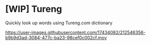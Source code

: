 # [WIP] Tureng

Quickly look up words using Tureng.com dictionary



https://user-images.githubusercontent.com/17434082/212546356-b9b9d3ad-3084-477c-ba23-98cef0c002cf.mov

